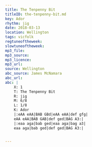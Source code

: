```yaml
---
title: The Tenpenny Bit
titleID: the-tenpenny-bit.md
key: Ador
rhythm: jig
date: 2018-03-13
location: Wellington
tags: vicfolk
regtuneoftheweek:
slowtuneoftheweek:
mp3_file:
mp3_source:
mp3_licence:
mp3_url:
source: Wellington
abc_source: James McNamara
abc_url:
abc: |
    X: 1
    T: The Tenpenny Bit
    R: jig
    M: 6/8
    L: 1/8
    K: Ador
    |:eAA eAA|BAB GBd|eAA eAA|def gfg|
    eAA eAA|BAB GAB|def ged|BAG A3:|
    |:eaa aga|bab ged|eaa aga|bag a3|
    eaa aga|bab ged|def ged|BAG A3:|


---
```

